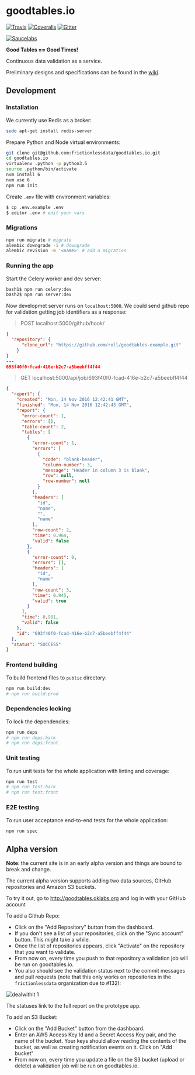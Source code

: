 # goodtables.io

[![Travis](https://img.shields.io/travis/frictionlessdata/goodtables.io/master.svg)](https://travis-ci.org/frictionlessdata/goodtables.io)
[![Coveralls](http://img.shields.io/coveralls/frictionlessdata/goodtables.io.svg?branch=master)](https://coveralls.io/r/frictionlessdata/goodtables.io?branch=master)
[![Gitter](https://img.shields.io/gitter/room/frictionlessdata/chat.svg)](https://gitter.im/frictionlessdata/chat)

[![Saucelabs](https://saucelabs.com/browser-matrix/goodtables.io.svg)](https://saucelabs.com/u/goodtables.io)

**Good Tables == Good Times!**

Continuous data validation as a service.

Preliminary designs and specifications can be found in the [wiki](https://github.com/frictionlessdata/goodtables.io/wiki).

## Development

### Installation

We currently use Redis as a broker:

```bash
sudo apt-get install redis-server
```

Prepare Python and Node virtual environments:

```bash
git clone git@github.com:frictionlessdata/goodtables.io.git
cd goodtables.io
virtualenv .python -p python3.5
source .python/bin/activate
nvm install 6
nvm use 6
npm run init
```

Create `.env` file with environment variables:

```bash
$ cp .env.example .env
$ editor .env # edit your vars

```

### Migrations

```bash
npm run migrate # migrate
alembic downgrade -1 # downgrade
alembic revision -m '<name>' # add a migration
```

### Running the app

Start the Celery worker and dev server:

```bash
bash1$ npm run celery:dev
bash2$ npm run server:dev
```

Now developmet server runs on `localhost:5000`. We could send github repo for validation getting job identifiers as a response:

> POST localhost:5000/github/hook/

```json
{
  "repository": {
      "clone_url": "https://github.com/roll/goodtables-example.git"
    }
}
---
693f40f0-fcad-416e-b2c7-a5beebff4f44
```

> GET localhost:5000/api/job/693f40f0-fcad-416e-b2c7-a5beebff4f44

```json
{
  "report": {
    "created": "Mon, 14 Nov 2016 12:42:41 GMT",
    "finished": "Mon, 14 Nov 2016 12:42:43 GMT",
    "report": {
      "error-count": 1,
      "errors": [],
      "table-count": 2,
      "tables": [
        {
          "error-count": 1,
          "errors": [
            {
              "code": "blank-header",
              "column-number": 3,
              "message": "Header in column 3 is blank",
              "row": null,
              "row-number": null
            }
          ],
          "headers": [
            "id",
            "name",
            "",
            "name"
          ],
          "row-count": 2,
          "time": 0.964,
          "valid": false
        },
        {
          "error-count": 0,
          "errors": [],
          "headers": [
            "id",
            "name"
          ],
          "row-count": 3,
          "time": 0.945,
          "valid": true
        }
      ],
      "time": 0.981,
      "valid": false
    },
    "id": "693f40f0-fcad-416e-b2c7-a5beebff4f44"
  },
  "status": "SUCCESS"
}
```

### Frontend building

To build frontend files to `public` directory:

```bash
npm run build:dev
# npm run build:prod

```

### Dependencies locking

To lock the dependencies:

```bash
npm run deps
# npm run deps:back
# npm run deps:front
```

### Unit testing

To run unit tests for the whole application with linting and coverage:

```bash
npm run test
# npm run test:back
# npm run test:front
```

### E2E testing

To run user acceptance end-to-end tests for the whole application:

```bash
npm run spec
```

## Alpha version

**Note**: the current site is in an early alpha version and things are bound to break and change.

The current alpha version supports adding two data sources, GitHub repositories and Amazon S3 buckets.

To try it out, go to http://goodtables.oklabs.org and log in with your GitHub account

To add a Github Repo:

* Click on the "Add Repository" button from the dashboard.
* If you don't see a list of your repositories, click on the "Sync account" button. This might take a while.
* Once the list of repositories appears, click "Activate" on the repository that you want to validate.
* From now on, every time you push to that repository a validation job will be run on goodtables.io.
* You also should see the validation status next to the commit messages and pull requests (note that this only works on repositories in the `frictionlessdata` organization due to #132):

![dealwithit 1](https://cloud.githubusercontent.com/assets/200230/20802449/001ee8c4-b7e4-11e6-9e8b-b88390a659c7.png)

The statuses link to the full report on the prototype app.


To add an S3 Bucket:

* Click on the "Add Bucket" button from the dashboard.
* Enter an AWS Access Key Id and a Secret Access Key pair, and the name of the bucket. Your keys should allow reading the contents of the bucket, as well as creating notification events on it. Click on "Add bucket"
* From now on, every time you update a file on the S3 bucket (upload or delete) a validation job will be run on goodtables.io.
